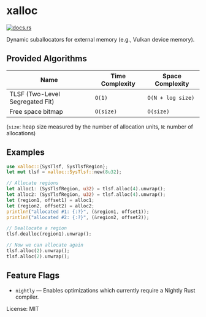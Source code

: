 # xalloc

[<img src="https://docs.rs/xalloc/badge.svg" alt="docs.rs">](https://docs.rs/xalloc/)

Dynamic suballocators for external memory (e.g., Vulkan device memory).

## Provided Algorithms

|               Name              | Time Complexity |  Space Complexity |
| ------------------------------- | --------------- | ----------------- |
| TLSF (Two-Level Segregated Fit) | `O(1)`          | `O(N + log size)` |
| Free space bitmap               | `O(size)`       | `O(size)`         |

(`size`: heap size measured by the number of allocation units, `N`: number of allocations)

## Examples

```rust
use xalloc::{SysTlsf, SysTlsfRegion};
let mut tlsf = xalloc::SysTlsf::new(8u32);

// Allocate regions
let alloc1: (SysTlsfRegion, u32) = tlsf.alloc(4).unwrap();
let alloc2: (SysTlsfRegion, u32) = tlsf.alloc(4).unwrap();
let (region1, offset1) = alloc1;
let (region2, offset2) = alloc2;
println!("allocated #1: {:?}", (&region1, offset1));
println!("allocated #2: {:?}", (&region2, offset2));

// Deallocate a region
tlsf.dealloc(region1).unwrap();

// Now we can allocate again
tlsf.alloc(2).unwrap();
tlsf.alloc(2).unwrap();
```

## Feature Flags

- `nightly` — Enables optimizations which currently require a Nightly Rust
  compiler.


License: MIT
